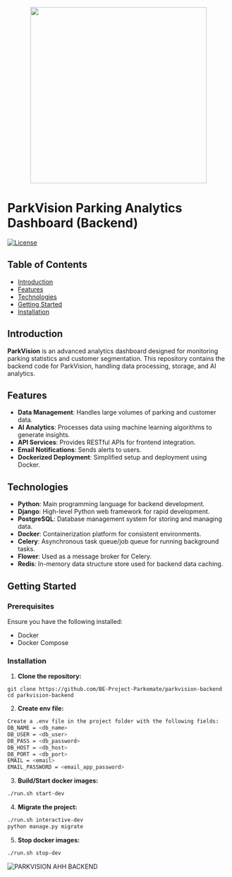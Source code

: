 <p align="center">
<img src="https://github.com/Parkomate-ParkVision/parkvision-frontend/assets/85283622/6f609ea7-b547-43cb-a771-2240ec86e914" width=400 />
</p>

# ParkVision Parking Analytics Dashboard (Backend)

[![License](https://img.shields.io/badge/license-MIT-blue.svg)](LICENSE)

## Table of Contents
- [Introduction](#introduction)
- [Features](#features)
- [Technologies](#technologies)
- [Getting Started](#getting-started)
- [Installation](#installation)

## Introduction

**ParkVision** is an advanced analytics dashboard designed for monitoring parking statistics and customer segmentation. This repository contains the backend code for ParkVision, handling data processing, storage, and AI analytics.

## Features

- **Data Management**: Handles large volumes of parking and customer data.
- **AI Analytics**: Processes data using machine learning algorithms to generate insights.
- **API Services**: Provides RESTful APIs for frontend integration.
- **Email Notifications**: Sends alerts to users.
- **Dockerized Deployment**: Simplified setup and deployment using Docker.

## Technologies

- **Python**: Main programming language for backend development.
- **Django**: High-level Python web framework for rapid development.
- **PostgreSQL**: Database management system for storing and managing data.
- **Docker**: Containerization platform for consistent environments.
- **Celery**: Asynchronous task queue/job queue for running background tasks.
- **Flower**: Used as a message broker for Celery.
- **Redis**: In-memory data structure store used for backend data caching.

## Getting Started

### Prerequisites

Ensure you have the following installed:

- Docker
- Docker Compose

### Installation

1. **Clone the repository:**
```
git clone https://github.com/BE-Project-Parkomate/parkvision-backend
cd parkvision-backend
```

2. **Create env file:**
```sh
Create a .env file in the project folder with the following fields:
DB_NAME = <db_name>
DB_USER = <db_user>
DB_PASS = <db_password>
DB_HOST = <db_host>
DB_PORT = <db_port>
EMAIL = <email>
EMAIL_PASSWORD = <email_app_password>
```

3. **Build/Start docker images:**
```sh
./run.sh start-dev
```

4. **Migrate the project:**
```sh
./run.sh interactive-dev
python manage.py migrate
```

5. **Stop docker images:**
```sh
./run.sh stop-dev
```

![PARKVISION AHH BACKEND](https://github.com/Parkomate-ParkVision/parkvision-backend/assets/67187699/006ab233-521b-4b37-a25e-859020e55c69)
